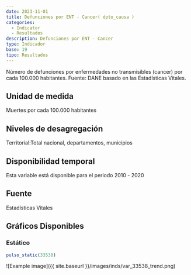 ```yaml
---
date: 2023-11-01
title: Defunciones por ENT - Cancer( dpto_causa )
categories:
  - Indicator
  - Resultados
description: Defunciones por ENT - Cancer
type: Indicador
base: 19
tipo: Resultados
--- 
```


Número de defunciones por enfermedades no transmisibles (cancer) por cada 100.000 habitantes.
Fuente: DANE basado en las Estadísticas Vitales.

## Unidad de medida
Muertes por cada 100.000 habitantes

## Niveles de desagregación
Territorial:Total nacional, departamentos, municipios

## Disponibilidad temporal
Esta variable está disponible para el periodo 2010 - 2020

## Fuente
Estadísticas Vitales

## Gráficos Disponibles

### Estático

``` R
pulso_static(33538)
```

![Example image]({{ site.baseurl }}/images/inds/var_33538_trend.png)